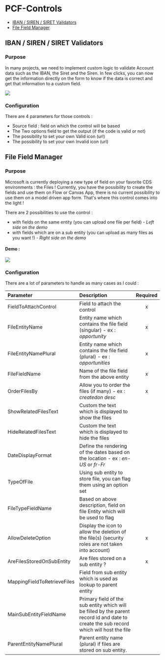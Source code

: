 # PCF-Controls
* [IBAN / SIREN / SIRET Validators](#iban--siren--siret-validators)
* [File Field Manager](#file-field-manager)

## IBAN / SIREN / SIRET Validators
### Purpose
In many projects, we need to implement custom logic to validate Account data such as the IBAN, the Siret and the Siren. In few clicks, you can now get the information directly on the form to know if the data is correct and get that information to a custom field.

![](https://carfupstorage.blob.core.windows.net/sharex/2019-06-20_22-41-20.gif)

### Configuration
There are 4 parameters for those controls :

* Source field : field on which the control will be based
* The Two options field to get the output (if the code is valid or not)
* The possibility to set your own Valid icon (url)
* The possibility to set your own Invalid icon (url)

## File Field Manager
### Purpose
Microsoft is currently deploying a new type of field on your favorite CDS environments : the Files !
Currently, you have the possibility to create the fields and use them on Flow or Canvas App, there is no current possibility to use them on a model driven app form.
That's where this control comes into the light !

There are 2 possibilities to use the control : 

* with fields on the same entity (you can upload one file per field) - *Left side on the demo*
* with fields which are on a sub entity (you can upload as many files as you want !) - *Right side on the demo*

#### Demo :
![](https://carfupstorage.blob.core.windows.net/sharex/2019-12-26_15-12-25.gif)

### Configuration
There are a lot of parameters to handle as many cases as I could : 

|Parameter|Description|Required|
|:---------|:-----------|:----:|
|FieldToAttachControl|Field to attach the control|x|
|FileEntityName|Entity name which contains the file field (singular) - ex : *opportunity*|x|
|FileEntityNamePlural|Entity name which contains the file field (plural) - ex : *opportunities*|x|
|FileFieldName|Name of the file field from the above entity|x|
|OrderFilesBy|Allow you to order the files (if many) - ex : *createdon desc*|x|
|ShowRelatedFilesText|Custom the text which is displayed to show the files||
|HideRelatedFilesText|Custom the text which is displayed to hide the files||
|DateDisplayFormat|Define the rendering of the dates based on the location - ex : *en-US* or *fr-Fr*||
|TypeOfFile|Using sub entity to store file, you can flag them using an option set||
|FileTypeFieldName|Based on above description, field on file Entity which will be used to flag||
|AllowDeleteOption|Display the icon to allow the deletion of the file(s) (security roles are not taken into account)|x|
|AreFilesStoredOnSubEntity|Are files stored on a sub entity ?|x|
|MappingFieldToRetrieveFiles|Field from sub entity which is used as lookup to parent entity||
|MainSubEntityFieldName|Primary field of the sub entity which will be filled by the parent record id and date to create the sub record which will host the file||
|ParentEntityNamePlural|Parent entity name (plural) if files are stored on sub entity.||




